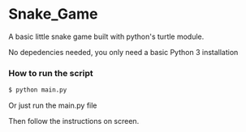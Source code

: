 # Snake_Game
A basic little snake game built with python's turtle module. 

No depedencies needed, you only need a basic Python 3 installation

### How to run the script
``` bash
$ python main.py
```

Or just run the main.py file 


Then follow the instructions on screen.